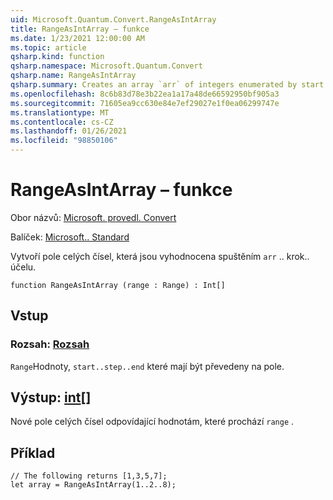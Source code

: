 ```yaml
---
uid: Microsoft.Quantum.Convert.RangeAsIntArray
title: RangeAsIntArray – funkce
ms.date: 1/23/2021 12:00:00 AM
ms.topic: article
qsharp.kind: function
qsharp.namespace: Microsoft.Quantum.Convert
qsharp.name: RangeAsIntArray
qsharp.summary: Creates an array `arr` of integers enumerated by start..step..end.
ms.openlocfilehash: 8c6b83d78e3b22ea1a17a48de66592950bf905a3
ms.sourcegitcommit: 71605ea9cc630e84e7ef29027e1f0ea06299747e
ms.translationtype: MT
ms.contentlocale: cs-CZ
ms.lasthandoff: 01/26/2021
ms.locfileid: "98850106"
---
```

# <a name="rangeasintarray-function"></a>RangeAsIntArray – funkce

Obor názvů: [Microsoft. provedl. Convert](xref:Microsoft.Quantum.Convert)

Balíček: [Microsoft.. Standard](https://nuget.org/packages/Microsoft.Quantum.Standard)


Vytvoří pole celých čísel, která jsou vyhodnocena spuštěním `arr` .. krok.. účelu.

```qsharp
function RangeAsIntArray (range : Range) : Int[]
```


## <a name="input"></a>Vstup

### <a name="range--range"></a>Rozsah: [Rozsah](xref:microsoft.quantum.lang-ref.range)

`Range`Hodnoty, `start..step..end` které mají být převedeny na pole.



## <a name="output--int"></a>Výstup: [int](xref:microsoft.quantum.lang-ref.int)[]

Nové pole celých čísel odpovídající hodnotám, které prochází `range` .

## <a name="example"></a>Příklad

```qsharp
// The following returns [1,3,5,7];
let array = RangeAsIntArray(1..2..8);
```